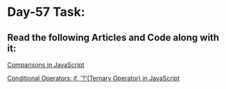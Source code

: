 # Day-57 Task:

## Read the following Articles and Code along with it:

[Comparisons in JavaScript](https://javascript.info/comparison)

[Conditional Operators: if, '?'(Ternary Operator) in JavaScript](https://javascript.info/ifelse)

